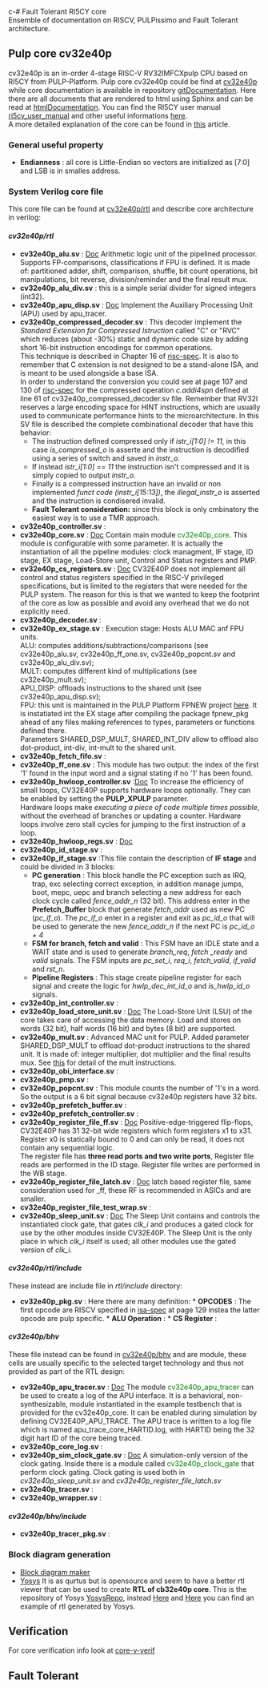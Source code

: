 c-# Fault Tolerant RI5CY core<br>
Ensemble of documentation on RISCV, PULPissimo and Fault Tolerant architecture.
## Pulp core cv32e40p
cv32e40p is an in-order 4-stage RISC-V RV32IMFCXpulp CPU based on RI5CY from PULP-Platform.
Pulp core cv32e40p could be find at [cv32e40p](https://github.com/openhwgroup/cv32e40p) while core documentation is available in repository [gitDocumentation](https://github.com/openhwgroup/core-v-docs/tree/master/cores/cv32e40p). Here there are all documents that are rendered to html using Sphinx and can be read at [htmlDocumentation](https://core-v-docs-verif-strat.readthedocs.io/projects/cv32e40p_um/en/latest/intro.html). You can find the RI5CY user manual [ri5cy_user_manual](https://www.pulp-platform.org/docs/ri5cy_user_manual.pdf) and other useful informations [here](https://www.embecosm.com/2019/08/13/a-dive-into-ri5cy-core-internals/).<br> 
A more detailed explanation of the core can be found in [this](https://ieeexplore.ieee.org/document/7864441) article.

### General useful property 
* **Endianness** : all core is Little-Endian so vectors are initialized as \[7:0\] and LSB is in smalles address. 
### System Verilog core file
This core file can be found at [cv32e40p/rtl](https://github.com/openhwgroup/cv32e40p/tree/master/rtl) and describe core architecture in verilog:

#### *cv32e40p/rtl*

 * **cv32e40p_alu.sv** : [Doc](https://core-v-docs-verif-strat.readthedocs.io/projects/cv32e40p_um/en/latest/instruction_set_extensions.html#alu) Arithmetic logic unit of the pipelined processor. Supports FP-comparisons, classifications if FPU is defined. It is made of: partitioned adder, shift, comparison, shuffle, bit count operations, bit manipulations, bit reverse, division/reminder and the final result mux. <br>
 * **cv32e40p_alu_div.sv** : this is a simple serial divider for signed integers (int32). <br>
 * **cv32e40p_apu_disp.sv** : [Doc](https://core-v-docs-verif-strat.readthedocs.io/projects/cv32e40p_um/en/latest/apu.html) Implement the Auxiliary Processing Unit (APU) used by apu_tracer. <br>
 * **cv32e40p_compressed_decoder.sv** : This decoder implement the *Standard Extension for Compressed Istruction* called "C" or "RVC" which reduces (about -30%) static and dynamic code size by adding short 16-bit instruction encodings for common operations. <br>This technique is described in Chapter 16 of [risc-spec](https://riscv.org/specifications/isa-spec-pdf/). It is also to remember that C extension is not designed to be a stand-alone ISA, and is meant to be used alongside a base ISA.<br> In order to understand the conversion you could see at page 107 and 130 of  [risc-spec](https://riscv.org/specifications/isa-spec-pdf/) for the compressed operation *c.addi4spn* defined at line 61 of cv32e40p_compressed_decoder.sv file.
Remember that RV32I reserves a large encoding space for HINT instructions, which are usually used to communicate performance hints to the microarchitecture.
In this SV file is described the complete combinational decoder that have this behavior:
     * The instruction defined compressed only if *istr_i\[1:0\] != 11*, in this case *is_compressed_o* is asserte and the instruction is decodified using a series of switch and saved in *instr_o*.
     * If instead *istr_i\[1:0\] == 11* the instruction isn't compressed and it is simply copied to output *instr_o*.
     * Finally is a compressed instruction have an invalid or non implemented *funct code (instr_i\[15:13\])*, the *illegal_instr_o* is asserted and the instruction is condisered invalid. 
     * **Fault Tolerant consideration:** since this block is only cmbinatory the easiest way is to use a TMR approach.<br>
 * **cv32e40p_controller.sv** : <br>
 * **cv32e40p_core.sv** : [Doc](https://core-v-docs-verif-strat.readthedocs.io/projects/cv32e40p_um/en/latest/integration.html) Contain main module <span style="color:green">cv32e40p_core</span>. This module is configurable with some parameter. It is actually the instantiation of all the pipeline modules: clock managment, IF stage, ID stage, EX stage, Load-Store unit, Control and Status registers and PMP. <br>
 * **cv32e40p_cs_registers.sv** : [Doc](https://core-v-docs-verif-strat.readthedocs.io/projects/cv32e40p_um/en/latest/control_status_registers.html) CV32E40P does not implement all control and status registers specified in the RISC-V privileged specifications, but is limited to the registers that were needed for the PULP system. The reason for this is that we wanted to keep the footprint of the core as low as possible and avoid any overhead that we do not explicitly need.<br>
 * **cv32e40p_decoder.sv** : <br>
 * **cv32e40p_ex_stage.sv** : Execution stage: Hosts ALU MAC anf FPU units.<br>
            ALU: computes additions/subtractions/comparisons (see cv32e40p_alu.sv, cv32e40p_ff_one.sv, cv32e40p_popcnt.sv and cv32e40p_alu_div.sv); <br>
            MULT: computes different kind of multiplications (see cv32e40p_mult.sv); <br>
            APU_DISP: offloads instructions to the shared unit (see cv32e40p_apu_disp.sv); <br>
            FPU: this unit is maintained in the PULP Platform FPNEW project [here](https://core-v-docs-verif-strat.readthedocs.io/projects/cv32e40p_um/en/latest/pulp_hw_loop.html). It is instatiated int the EX stage after compiling the package fpnew_pkg ahead of any files making references to types, parameters or functions defined there. <br>
            Parameters SHARED_DSP_MULT, SHARED_INT_DIV allow to offload also dot-product, int-div, int-mult to the shared unit.<br>
 * **cv32e40p_fetch_fifo.sv** : <br>
 * **cv32e40p_ff_one.sv** : This module has two output: the index of the first '1' found in the input word and a signal stating if no '1' has been found.<br>
 * **cv32e40p_hwloop_controller.sv** :[Doc](https://core-v-docs-verif-strat.readthedocs.io/projects/cv32e40p_um/en/latest/pulp_hw_loop.html) To increase the efficiency of small loops, CV32E40P supports hardware loops optionally. They can be enabled by setting the **PULP_XPULP** parameter. <br>Hardware loops make *executing a piece of code multiple times possible*, without the overhead of branches or updating a counter. Hardware loops involve zero stall cycles for jumping to the first instruction of a loop.<br>
 * **cv32e40p_hwloop_regs.sv** : [Doc](https://core-v-docs-verif-strat.readthedocs.io/projects/cv32e40p_um/en/latest/pulp_hw_loop.html) <br>
 * **cv32e40p_id_stage.sv** : <br>
 * **cv32e40p_if_stage.sv** :This file contain the description of **IF stage** and could be divided in 3 blocks: 
    * **PC generation** : This block handle the PC exception such as IRQ, trap, exc selecting correct exception, in addition manage jumps, boot, mepc, uepc and branch selecting a new address for each clock cycle called *fence_addr_n* (32 bit). This address enter in the **Prefetch_Buffer** block that generate *fetch_addr* used as new PC (*pc_if_o*). The *pc_if_o* enter in a register and exit as *pc_id_o* that will be used to generate the new  *fence_addr_n* if the next PC is  *pc_id_o + 4*
    * **FSM for branch, fetch and valid** : This FSM have an IDLE state and a WAIT state and is used to generate *branch_req*, *fetch _ready* and *valid* signals. The FSM inputs are *pc_set_i*, *req_i*, *fetch_valid*, *if_valid* and *rst_n*.
    * **Pipeline Registers** :  This stage create pipeline register for each signal and create the logic for *hwlp_dec_int_id_o* and *is_hwlp_id_o* signals.
 * **cv32e40p_int_controller.sv** : <br>
 * **cv32e40p_load_store_unit.sv** : [Doc](https://core-v-docs-verif-strat.readthedocs.io/projects/cv32e40p_um/en/latest/load_store_unit.html) The Load-Store Unit (LSU) of the core takes care of accessing the data memory. Load and stores on words (32 bit), half words (16 bit) and bytes (8 bit) are supported. <br>
 * **cv32e40p_mult.sv** : Advanced MAC unit for PULP. Added parameter SHARED_DSP_MULT to offload dot-product instructions to the shared unit. It is made of: integer multiplier, dot multiplier and the final results mux. See [this](https://greenwaves-technologies.com/manuals/BUILD/PULP-OS/html/group__Arith.html#gaaf662b4cd330d0f0129e804b79c09173) for detail of the mult instructions.<br>
 * **cv32e40p_obi_interface.sv** : <br>
 * **cv32e40p_pmp.sv** : <br>
 * **cv32e40p_popcnt.sv** : This module counts the number of '1's in a word. So the output is a 6 bit signal because cv32e40p registers have 32 bits.<br>
 * **cv32e40p_prefetch_buffer.sv** : <br>
 * **cv32e40p_prefetch_controller.sv** : <br>
 * **cv32e40p_register_file_ff.sv** : [Doc](https://core-v-docs-verif-strat.readthedocs.io/projects/cv32e40p_um/en/latest/register_file.html#register-file) Positive-edge-triggered flip-flops,  CV32E40P has 31 32-bit wide registers which form registers x1 to x31. Register x0 is statically bound to 0 and can only be read, it does not contain any sequential logic.<br>
The register file has **three read ports and two write ports**, Register file reads are performed in the ID stage. Register file writes are performed in the WB stage.<br>
 * **cv32e40p_register_file_latch.sv** : [Doc](https://core-v-docs-verif-strat.readthedocs.io/projects/cv32e40p_um/en/latest/register_file.html#register-file) latch based register file, same consideration used for _ff, these RF is recommended in ASICs and are smaller.<br>
 * **cv32e40p_register_file_test_wrap.sv** : <br>
 * **cv32e40p_sleep_unit.sv** : [Doc](https://core-v-docs-verif-strat.readthedocs.io/projects/cv32e40p_um/en/latest/sleep.html) The Sleep Unit contains and controls the instantiated clock gate, that gates *clk_i* and produces a gated clock for use by the other modules inside CV32E40P. The Sleep Unit is the only place in which *clk_i* itself is used; all other modules use the gated version of *clk_i*.<br>

#### *cv32e40p/rtl/include*
These instead are include file in *rtl/include* directory:
 * **cv32e40p_pkg.sv** : Here there are many definition:
       * **OPCODES** : The first opcode are RISCV specified in [isa-spec](https://riscv.org/specifications/isa-spec-pdf/) at page 129 instea the latter opcode are pulp specific.
       * **ALU Operation** :
       * **CS Register** : <br>
       
#### *cv32e40p/bhv*

These file instead can be found in [cv32e40p/bhv](https://github.com/openhwgroup/cv32e40p/tree/master/bhv) and are module, these cells are usually specific to the selected target technology and thus not provided as part of the RTL design:  

 * **cv32e40p_apu_tracer.sv** : [Doc](https://core-v-docs-verif-strat.readthedocs.io/projects/cv32e40p_um/en/latest/apu.html) The module <span style="color:green">cv32e40p_apu_tracer</span> can be used to create a log of the APU interface. It is a behavioral, non-synthesizable, module instantiated in the example testbench that is provided for the cv32e40p_core. It can be enabled during simulation by defining CV32E40P_APU_TRACE. The APU trace is written to a log file which is named apu_trace_core_HARTID.log, with HARTID being the 32 digit hart ID of the core being traced.<br>
 * **cv32e40p_core_log.sv** : <br>
 * **cv32e40p_sim_clock_gate.sv** : [Doc](https://core-v-docs-verif-strat.readthedocs.io/projects/cv32e40p_um/en/latest/getting_started.html#getting-started) A simulation-only version of the clock gating. Inside there is a module called <span style="color:green">cv32e40p_clock_gate</span> that perform clock gating. Clock gating is used both in *cv32e40p_sleep_unit.sv* and *cv32e40p_register_file_latch.sv*<br>
 * **cv32e40p_tracer.sv** : <br>
 * **cv32e40p_wrapper.sv** : <br>
 
 #### *cv32e40p/bhv/include*
 * **cv32e40p_tracer_pkg.sv** : <br>
 

### Block diagram generation
* [Block diagram maker](https://www.smartdraw.com/block-diagram/block-diagram-maker.htm)
* [Yosys](http://www.clifford.at/yosys/documentation.html) It is as qurtus but is opensource and seem to have a better rtl viewer that can be used to create **RTL of cb32e40p core**. This is the repository of Yosys [YosysRepo](https://github.com/YosysHQ/yosys), instead [Here](https://electronics.stackexchange.com/questions/269114/how-do-i-generate-a-schematic-block-diagram-from-verilog-with-quartus-prime) and [Here](https://electronics.stackexchange.com/questions/13995/how-can-i-generate-a-schematic-block-diagram-image-file-from-verilog/269121#269121) you can find an example of rtl generated by Yosys.

## Verification
For core verification info look at [core-v-verif](https://github.com/openhwgroup/core-v-verif)

## Fault Tolerant 

